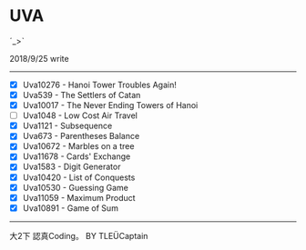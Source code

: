 # UVA

ˊ_>ˋ

2018/9/25 write



-------------------------------------------------------------------
* [x] Uva10276 - Hanoi Tower Troubles Again!
* [x] Uva539 - The Settlers of Catan
* [x] Uva10017 - The Never Ending Towers of Hanoi
* [ ] Uva1048 - Low Cost Air Travel
* [x] Uva1121 - Subsequence
* [x] Uva673 - Parentheses Balance
* [x] Uva10672 - Marbles on a tree
* [x] Uva11678 - Cards' Exchange
* [x] Uva1583 - Digit Generator
* [x] Uva10420 - List of Conquests
* [x] Uva10530 - Guessing Game
* [x] Uva11059 - Maximum Product
* [x] Uva10891 - Game of Sum
-------------------------------------------------------------------
大2下 認真Coding。
                                             BY TLEÜCaptain
